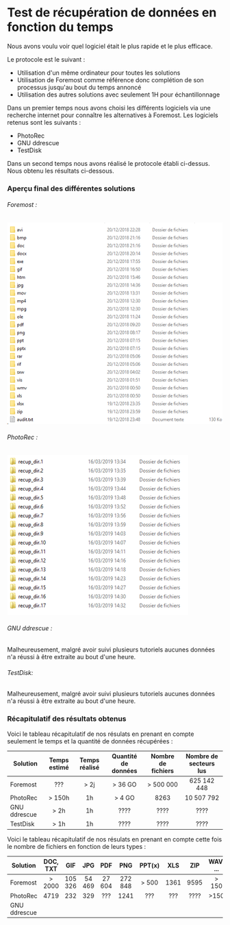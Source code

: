 # Test de récupération de données en fonction du temps

Nous avons voulu voir quel logiciel était le plus rapide et le plus efficace. 

Le protocole est le suivant : 

- Utilisation d'un même ordinateur pour toutes les solutions
- Utilisation de Foremost comme référence donc complétion de son processus jusqu'au bout du temps annoncé
- Utilisation des autres solutions avec seulement 1H pour échantillonnage

Dans un premier temps nous avons choisi les différents logiciels via une recherche internet pour connaître les alternatives à Foremost. 
Les logiciels retenus sont les suivants : 

* PhotoRec
* GNU ddrescue
* TestDisk

Dans un second temps nous avons réalisé le protocole établi ci-dessus. Nous obtenu les résultats ci-dessous.
### Aperçu final des différentes solutions

###### Foremost : 
![alt text](https://github.com/hubos89/ProjectForensic/blob/master/Comparatif%20Logiciels/foremost_final.png "Aperçu Final Foremost")

###### PhotoRec :
![alt text](https://github.com/hubos89/ProjectForensic/blob/master/Comparatif%20Logiciels/photorec_final.PNG "Aperçu Final Photorec")

###### GNU ddrescue :
Malheureusement, malgré avoir suivi plusieurs tutoriels aucunes données n'a réussi à être extraite au bout d'une heure. 

###### TestDisk:
Malheureusement, malgré avoir suivi plusieurs tutoriels aucunes données n'a réussi à être extraite au bout d'une heure. 

### Récapitulatif des résultats obtenus

Voici le tableau récapitulatif de nos résulats en prenant en compte seulement le temps et la quantité de données récupérées :

| Solution      | Temps estimé       | Temps réalisé       | Quantité de données | Nombre de fichiers  |Nombre de secteurs lus|
| ------------- |:------------------:|:-------------------:|:-------------------:|:-------------------:|:--------------------:|
| Foremost      |  ???               | > 2j                | > 36 GO             |  > 500 000          |625 142 448           |
| PhotoRec      | > 150h             | 1h                  | > 4 GO              | 8263                |10 507 792            |
| GNU ddrescue  | > 2h               | 1h                  | ????                |        ????         |              ????    |
| TestDisk      | > 1h               | 1h                  | ????                |        ????         |              ????    |

  
Voici le tableau récapitulatif de nos résulats en prenant en compte cette fois le nombre de fichiers en fonction de leurs types :

| Solution      | DOC, TXT    | GIF    | JPG    | PDF    |PNG     | PPT(x) |XLS     |ZIP     | WAV, ... | EXE    |
| ------------- |:------:|:------:|:------:|:------:|:------:|:------:|:------:|:------:|:-----------:|:------:|
| Foremost      | > 2000 | 105 326| 54 469 | 27 604 | 272 848| > 500  | 1361   | 9595   | > 150       |  ???   |
| PhotoRec      |  4719    | 232    | 329    |    ??? | 1241   |  ???   |  ???   |   ???? |  >150     | 1386   |
| GNU ddrescue  |  |  |  |  |  |  |  |  |  |  | 
